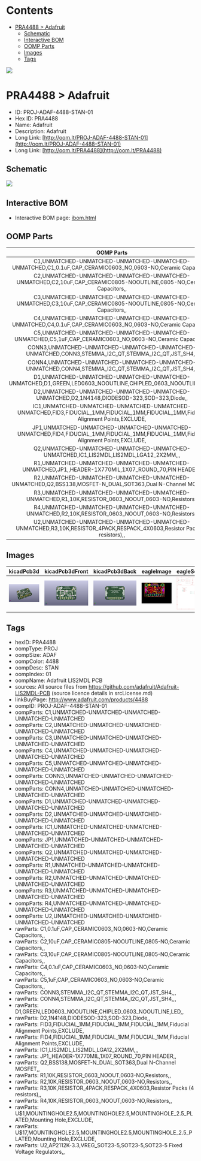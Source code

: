 



Contents
========

* [PRA4488 > Adafruit](#pra4488--adafruit)
	* [Schematic](#schematic)
	* [Interactive BOM](#interactive-bom)
	* [OOMP Parts](#oomp-parts)
	* [Images](#images)
	* [Tags](#tags)
  
![][im]
# PRA4488 > Adafruit

- ID: PROJ-ADAF-4488-STAN-01
- Hex ID: PRA4488
- Name: Adafruit
- Description: Adafruit
- Long Link: [http://oom.lt/PROJ-ADAF-4488-STAN-01](http://oom.lt/PROJ-ADAF-4488-STAN-01)
- Long Link: [http://oom.lt/PRA4488](http://oom.lt/PRA4488)

## Schematic
  
![][schem]
## Interactive BOM

- Interactive BOM page: [ibom.html](https://htmlpreview.github.io/?https://github.com/oomlout/oomlout_OOMP_projects/blob/main/PROJ-ADAF-4488-STAN-01/kicad/bom/ibom.html)

## OOMP Parts
  

|OOMP Parts|
| :---: |
|C1,UNMATCHED-UNMATCHED-UNMATCHED-UNMATCHED-UNMATCHED,C1,0.1uF,CAP_CERAMIC0603_NO,0603-NO,Ceramic Capacitors,,|
|C2,UNMATCHED-UNMATCHED-UNMATCHED-UNMATCHED-UNMATCHED,C2,10uF,CAP_CERAMIC0805-NOOUTLINE,0805-NO,Ceramic Capacitors,,|
|C3,UNMATCHED-UNMATCHED-UNMATCHED-UNMATCHED-UNMATCHED,C3,10uF,CAP_CERAMIC0805-NOOUTLINE,0805-NO,Ceramic Capacitors,,|
|C4,UNMATCHED-UNMATCHED-UNMATCHED-UNMATCHED-UNMATCHED,C4,0.1uF,CAP_CERAMIC0603_NO,0603-NO,Ceramic Capacitors,,|
|C5,UNMATCHED-UNMATCHED-UNMATCHED-UNMATCHED-UNMATCHED,C5,1uF,CAP_CERAMIC0603_NO,0603-NO,Ceramic Capacitors,,|
|CONN3,UNMATCHED-UNMATCHED-UNMATCHED-UNMATCHED-UNMATCHED,CONN3,STEMMA_I2C_QT,STEMMA_I2C_QT,JST_SH4,,,|
|CONN4,UNMATCHED-UNMATCHED-UNMATCHED-UNMATCHED-UNMATCHED,CONN4,STEMMA_I2C_QT,STEMMA_I2C_QT,JST_SH4,,,|
|D1,UNMATCHED-UNMATCHED-UNMATCHED-UNMATCHED-UNMATCHED,D1,GREEN,LED0603_NOOUTLINE,CHIPLED_0603_NOOUTLINE,LED,,|
|D2,UNMATCHED-UNMATCHED-UNMATCHED-UNMATCHED-UNMATCHED,D2,1N4148,DIODESOD-323,SOD-323,Diode,,|
|IC1,UNMATCHED-UNMATCHED-UNMATCHED-UNMATCHED-UNMATCHED,FID3,FIDUCIAL_1MM,FIDUCIAL_1MM,FIDUCIAL_1MM,Fiducial Alignment Points,EXCLUDE,|
|JP1,UNMATCHED-UNMATCHED-UNMATCHED-UNMATCHED-UNMATCHED,FID4,FIDUCIAL_1MM,FIDUCIAL_1MM,FIDUCIAL_1MM,Fiducial Alignment Points,EXCLUDE,|
|Q2,UNMATCHED-UNMATCHED-UNMATCHED-UNMATCHED-UNMATCHED,IC1,LIS2MDL,LIS2MDL,LGA12_2X2MM,,,|
|R1,UNMATCHED-UNMATCHED-UNMATCHED-UNMATCHED-UNMATCHED,JP1,,HEADER-1X770MIL,1X07_ROUND_70,PIN HEADER,,|
|R2,UNMATCHED-UNMATCHED-UNMATCHED-UNMATCHED-UNMATCHED,Q2,BSS138,MOSFET-N_DUAL,SOT363,Dual N-Channel MOSFET,,|
|R3,UNMATCHED-UNMATCHED-UNMATCHED-UNMATCHED-UNMATCHED,R1,10K,RESISTOR_0603_NOOUT,0603-NO,Resistors,,|
|R4,UNMATCHED-UNMATCHED-UNMATCHED-UNMATCHED-UNMATCHED,R2,10K,RESISTOR_0603_NOOUT,0603-NO,Resistors,,|
|U2,UNMATCHED-UNMATCHED-UNMATCHED-UNMATCHED-UNMATCHED,R3,10K,RESISTOR_4PACK,RESPACK_4X0603,Resistor Packs (4 resistors),,|

## Images
  
  

|kicadPcb3d|kicadPcb3dFront|kicadPcb3dBack|eagleImage|eagleSchemImage|
| :---: | :---: | :---: | :---: | :---: |
|[![kicadPcb3d](kicadPcb3d_140.png)](kicadPcb3d.png)|[![kicadPcb3dFront](kicadPcb3dFront_140.png)](kicadPcb3dFront.png)|[![kicadPcb3dBack](kicadPcb3dBack_140.png)](kicadPcb3dBack.png)|[![eagleImage](eagleImage_140.png)](eagleImage.png)|[![eagleSchemImage](eagleSchemImage_140.png)](eagleSchemImage.png)|

## Tags

- hexID: PRA4488
- oompType: PROJ
- oompSize: ADAF
- oompColor: 4488
- oompDesc: STAN
- oompIndex: 01
- oompName: Adafruit LIS2MDL PCB
- sources: All source files from https://github.com/adafruit/Adafruit-LIS2MDL-PCB (source licence details in srcLicense.md)
- linkBuyPage: http://www.adafruit.com/products/4488
- oompID: PROJ-ADAF-4488-STAN-01
- oompParts: C1,UNMATCHED-UNMATCHED-UNMATCHED-UNMATCHED-UNMATCHED
- oompParts: C2,UNMATCHED-UNMATCHED-UNMATCHED-UNMATCHED-UNMATCHED
- oompParts: C3,UNMATCHED-UNMATCHED-UNMATCHED-UNMATCHED-UNMATCHED
- oompParts: C4,UNMATCHED-UNMATCHED-UNMATCHED-UNMATCHED-UNMATCHED
- oompParts: C5,UNMATCHED-UNMATCHED-UNMATCHED-UNMATCHED-UNMATCHED
- oompParts: CONN3,UNMATCHED-UNMATCHED-UNMATCHED-UNMATCHED-UNMATCHED
- oompParts: CONN4,UNMATCHED-UNMATCHED-UNMATCHED-UNMATCHED-UNMATCHED
- oompParts: D1,UNMATCHED-UNMATCHED-UNMATCHED-UNMATCHED-UNMATCHED
- oompParts: D2,UNMATCHED-UNMATCHED-UNMATCHED-UNMATCHED-UNMATCHED
- oompParts: IC1,UNMATCHED-UNMATCHED-UNMATCHED-UNMATCHED-UNMATCHED
- oompParts: JP1,UNMATCHED-UNMATCHED-UNMATCHED-UNMATCHED-UNMATCHED
- oompParts: Q2,UNMATCHED-UNMATCHED-UNMATCHED-UNMATCHED-UNMATCHED
- oompParts: R1,UNMATCHED-UNMATCHED-UNMATCHED-UNMATCHED-UNMATCHED
- oompParts: R2,UNMATCHED-UNMATCHED-UNMATCHED-UNMATCHED-UNMATCHED
- oompParts: R3,UNMATCHED-UNMATCHED-UNMATCHED-UNMATCHED-UNMATCHED
- oompParts: R4,UNMATCHED-UNMATCHED-UNMATCHED-UNMATCHED-UNMATCHED
- oompParts: U2,UNMATCHED-UNMATCHED-UNMATCHED-UNMATCHED-UNMATCHED
- rawParts: C1,0.1uF,CAP_CERAMIC0603_NO,0603-NO,Ceramic Capacitors,,
- rawParts: C2,10uF,CAP_CERAMIC0805-NOOUTLINE,0805-NO,Ceramic Capacitors,,
- rawParts: C3,10uF,CAP_CERAMIC0805-NOOUTLINE,0805-NO,Ceramic Capacitors,,
- rawParts: C4,0.1uF,CAP_CERAMIC0603_NO,0603-NO,Ceramic Capacitors,,
- rawParts: C5,1uF,CAP_CERAMIC0603_NO,0603-NO,Ceramic Capacitors,,
- rawParts: CONN3,STEMMA_I2C_QT,STEMMA_I2C_QT,JST_SH4,,,
- rawParts: CONN4,STEMMA_I2C_QT,STEMMA_I2C_QT,JST_SH4,,,
- rawParts: D1,GREEN,LED0603_NOOUTLINE,CHIPLED_0603_NOOUTLINE,LED,,
- rawParts: D2,1N4148,DIODESOD-323,SOD-323,Diode,,
- rawParts: FID3,FIDUCIAL_1MM,FIDUCIAL_1MM,FIDUCIAL_1MM,Fiducial Alignment Points,EXCLUDE,
- rawParts: FID4,FIDUCIAL_1MM,FIDUCIAL_1MM,FIDUCIAL_1MM,Fiducial Alignment Points,EXCLUDE,
- rawParts: IC1,LIS2MDL,LIS2MDL,LGA12_2X2MM,,,
- rawParts: JP1,,HEADER-1X770MIL,1X07_ROUND_70,PIN HEADER,,
- rawParts: Q2,BSS138,MOSFET-N_DUAL,SOT363,Dual N-Channel MOSFET,,
- rawParts: R1,10K,RESISTOR_0603_NOOUT,0603-NO,Resistors,,
- rawParts: R2,10K,RESISTOR_0603_NOOUT,0603-NO,Resistors,,
- rawParts: R3,10K,RESISTOR_4PACK,RESPACK_4X0603,Resistor Packs (4 resistors),,
- rawParts: R4,10K,RESISTOR_0603_NOOUT,0603-NO,Resistors,,
- rawParts: U$1,MOUNTINGHOLE2.5,MOUNTINGHOLE2.5,MOUNTINGHOLE_2.5_PLATED,Mounting Hole,EXCLUDE,
- rawParts: U$17,MOUNTINGHOLE2.5,MOUNTINGHOLE2.5,MOUNTINGHOLE_2.5_PLATED,Mounting Hole,EXCLUDE,
- rawParts: U2,AP2112K-3.3,VREG_SOT23-5,SOT23-5,SOT23-5 Fixed Voltage Regulators,,



[im]: kicadPcb3d_450.png
[schem]: eagleSchemImage.png
